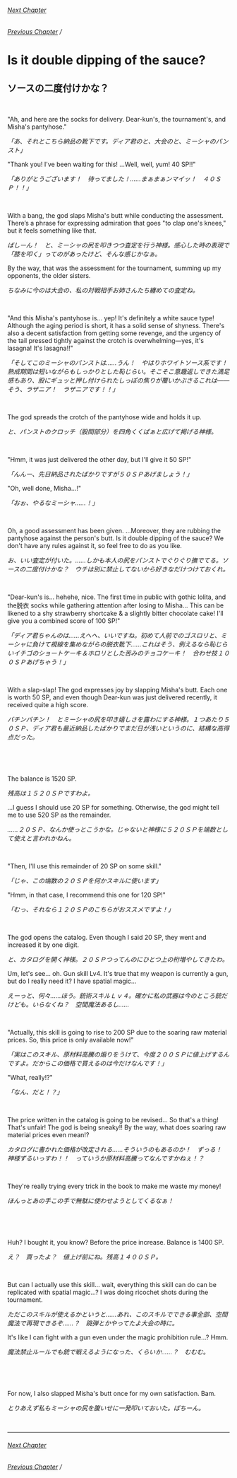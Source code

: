 ###### [Next Chapter](./chapter_0236.md)
###### [Previous Chapter](./chapter_0234.md)&nbsp;/&nbsp;

# Is it double dipping of the sauce?

## ソースの二度付けかな？

&nbsp;

"Ah, and here are the socks for delivery. Dear-kun's, the tournament's, and Misha's pantyhose."

*「あ、それとこちら納品の靴下です。ディア君のと、大会のと、ミーシャのパンスト」*

"Thank you! I've been waiting for this! ...Well, well, yum! 40 SP!!"

*「ありがとうございます！　待ってました！……まぁまぁンマイッ！　４０ＳＰ！！」*

&nbsp;

With a bang, the god slaps Misha's butt while conducting the assessment. There’s a phrase for expressing admiration that goes "to clap one's knees," but it feels something like that.

*ばしーん！　と、ミーシャの尻を叩きつつ査定を行う神様。感心した時の表現で「膝を叩く」ってのがあったけど、そんな感じかなぁ。*

By the way, that was the assessment for the tournament, summing up my opponents, the older sisters.

*ちなみに今のは大会の、私の対戦相手お姉さんたち纏めての査定ね。*

&nbsp;

"And this Misha's pantyhose is... yep! It's definitely a white sauce type! Although the aging period is short, it has a solid sense of shyness. There's also a decent satisfaction from getting some revenge, and the urgency of the tail pressed tightly against the crotch is overwhelming—yes, it's lasagna! It's lasagna!!"

*「そしてこのミーシャのパンストは……うん！　やはりホワイトソース系です！　熟成期間は短いながらもしっかりとした恥じらい。そこそこ意趣返しできた満足感もあり、股にギュッと押し付けられたしっぽの焦りが覆いかぶさるこれは――そう、ラザニア！　ラザニアです！！」*

&nbsp;

The god spreads the crotch of the pantyhose wide and holds it up.

*と、パンストのクロッチ（股間部分）を四角くくぱぁと広げて掲げる神様。*

&nbsp;

"Hmm, it was just delivered the other day, but I'll give it 50 SP!"

*「んんー、先日納品されたばかりですが５０ＳＰあげましょう！」*

"Oh, well done, Misha...!"

*「おぉ、やるなミーシャ……！」*

&nbsp;

Oh, a good assessment has been given. ...Moreover, they are rubbing the pantyhose against the person's butt. Is it double dipping of the sauce? We don't have any rules against it, so feel free to do as you like.

*お、いい査定が付いた。……しかも本人の尻をパンストでぐりぐり撫でてる。ソースの二度付けかな？　ウチは別に禁止してないから好きなだけつけておくれ。*

&nbsp;

"Dear-kun's is... hehehe, nice. The first time in public with gothic lolita, and the脱衣 socks while gathering attention after losing to Misha... This can be likened to a shy strawberry shortcake & a slightly bitter chocolate cake! I'll give you a combined score of 100 SP!"

*「ディア君ちゃんのは……えへへ、いいですね。初めて人前でのゴスロリと、ミーシャに負けて視線を集めながらの脱衣靴下……これはそう、例えるなら恥じらいイチゴのショートケーキ＆ホロリとした苦みのチョコケーキ！　合わせ技１００ＳＰあげちゃう！」*

&nbsp;

With a slap-slap! The god expresses joy by slapping Misha's butt. Each one is worth 50 SP, and even though Dear-kun was just delivered recently, it received quite a high score.

*バチンバチン！　とミーシャの尻を叩き嬉しさを露わにする神様。１つあたり５０ＳＰ、ディア君も最近納品したばかりでまだ日が浅いというのに、結構な高得点だった。*

&nbsp;

&nbsp;

The balance is 1520 SP.

*残高は１５２０ＳＰですわよ。*

...I guess I should use 20 SP for something. Otherwise, the god might tell me to use 520 SP as the remainder.

*……２０ＳＰ、なんか使っとこうかな。じゃないと神様に５２０ＳＰを端数として使えと言われかねん。*

&nbsp;

"Then, I'll use this remainder of 20 SP on some skill."

*「じゃ、この端数の２０ＳＰを何かスキルに使います」*

"Hmm, in that case, I recommend this one for 120 SP!"

*「むっ、それなら１２０ＳＰのこちらがおススメですよ！」*

&nbsp;

The god opens the catalog. Even though I said 20 SP, they went and increased it by one digit.

*と、カタログを開く神様。２０ＳＰつってんのにひとつ上の桁増やしてきたわ。*

Um, let's see... oh. Gun skill Lv4. It's true that my weapon is currently a gun, but do I really need it? I have spatial magic...

*えーっと、何々……ほう。銃術スキルＬｖ４。確かに私の武器は今のところ銃だけども。いらなくね？　空間魔法あるし……*

&nbsp;

"Actually, this skill is going to rise to 200 SP due to the soaring raw material prices. So, this price is only available now!"

*「実はこのスキル、原材料高騰の煽りをうけて、今度２００ＳＰに値上げするんですよ。だからこの価格で買えるのは今だけなんです！」*

"What, really!?"

*「なん、だと！？」*

&nbsp;

The price written in the catalog is going to be revised... So that's a thing! That's unfair! The god is being sneaky!! By the way, what does soaring raw material prices even mean!?

*カタログに書かれた価格が改定される……そういうのもあるのか！　ずっる！　神様ずるいっすわ！！　っていうか原材料高騰ってなんですかねぇ！？*

&nbsp;

They're really trying every trick in the book to make me waste my money!

*ほんっとあの手この手で無駄に使わせようとしてくるなぁ！*

&nbsp;

&nbsp;

Huh? I bought it, you know? Before the price increase. Balance is 1400 SP.

*え？　買ったよ？　値上げ前にね。残高１４００ＳＰ。*

&nbsp;

But can I actually use this skill... wait, everything this skill can do can be replicated with spatial magic...? I was doing ricochet shots during the tournament.

*ただこのスキルが使えるかというと……あれ、このスキルでできる事全部、空間魔法で再現できるぞ……？　跳弾とかやってたよ大会の時に。*

It's like I can fight with a gun even under the magic prohibition rule...? Hmm.

*魔法禁止ルールでも銃で戦えるようになった、くらいか……？　むむむ。*

&nbsp;

&nbsp;

For now, I also slapped Misha's butt once for my own satisfaction. Bam.

*とりあえず私もミーシャの尻を腹いせに一発叩いておいた。ばちーん。*

&nbsp;


---

###### [Next Chapter](./chapter_0236.md)
###### [Previous Chapter](./chapter_0234.md)&nbsp;/&nbsp;
